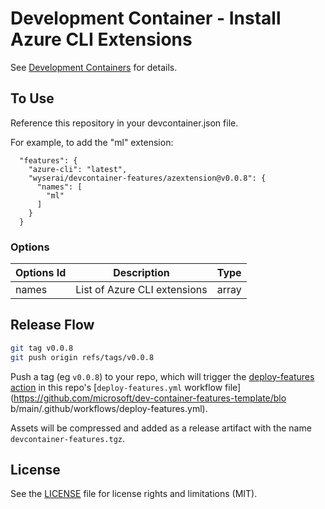 # Development Container - Install Azure CLI Extensions

See [Development Containers](https://github.com/devcontainers/spec) for details.

## To Use

Reference this repository in your devcontainer.json file.

For example, to add the "ml" extension:

```jsonc
  "features": {
    "azure-cli": "latest",
    "wyserai/devcontainer-features/azextension@v0.0.8": {
      "names": [
        "ml"
      ]
    }
  }
```

### Options

| Options Id | Description                  | Type  |
|------------|------------------------------|-------|
| names      | List of Azure CLI extensions | array |

## Release Flow

```sh
git tag v0.0.8
git push origin refs/tags/v0.0.8
```

Push a tag (eg `v0.0.8`) to your repo, which will trigger the [deploy-features action](https://github.com/microsoft/publish-dev-container-features-action) in this repo's [`deploy-features.yml` workflow file](https://github.com/microsoft/dev-container-features-template/blo    b/main/.github/workflows/deploy-features.yml).

Assets will be compressed and added as a release artifact with the name `devcontainer-features.tgz`.

## License

See the [LICENSE](LICENSE.md) file for license rights and limitations (MIT).
